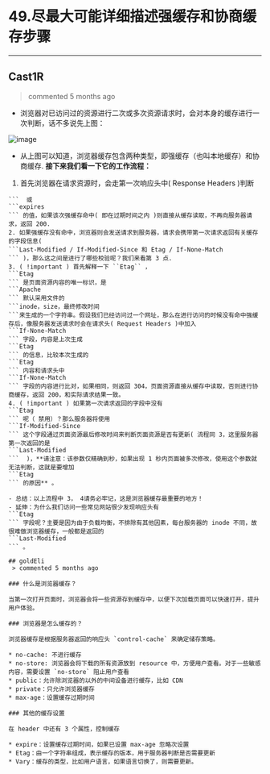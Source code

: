 
 # 49.尽最大可能详细描述强缓存和协商缓存步骤 
  
 ***
## Cast1R 
 > commented 5 months ago 

- 浏览器对已访问过的资源进行二次或多次资源请求时，会对本身的缓存进行一次判断，话不多说先上图：

![image](https://user-images.githubusercontent.com/43943810/65830044-8bf1af80-e2de-11e9-852a-f93f6d15091b.png)

- 从上图可以知道，浏览器缓存包含两种类型，即强缓存（也叫本地缓存）和协商缓存.
**接下来我们看一下它的工作流程：**
1. 首先浏览器在请求资源时，会走第一次响应头中( Response Headers )判断 
``` cache-control
```  或 
```expires
``` 的值，如果该次强缓存命中( 即在过期时间之内 )则直接从缓存读取，不再向服务器请求，返回 200.
2. 如果强缓存没有命中，浏览器则会发送请求到服务器，请求会携带第一次请求返回有关缓存的字段信息( 
```Last-Modified / If-Modified-Since 和 Etag / If-None-Match
``` )，那么这之间是进行了哪些校验呢？我们来看第 3 点.
3. ( !important ) 首先解释一下 ``Etag`` ，
```Etag
``` 是页面资源内容的唯一标识，是 
```Apache
``` 默认采用文件的 
```inode，size，最终修改时间
```来生成的一个字符串。假设我们已经访问过一个网址，那么在进行访问的时候没有命中强缓存后，像服务器发送请求时会在请求头( Request Headers )中加入 
```If-None-Match
``` 字段，内容是上次生成 
```Etag
``` 的信息，比较本次生成的 
```Etag
``` 内容和请求头中 
```If-None-Match
``` 字段的内容进行比对，如果相同，则返回 304，页面资源直接从缓存中读取，否则进行协商缓存，返回 200，和实际请求结果一致。
4. ( !important ) 如果第一次请求返回的字段中没有 
```Etag
``` 呢（ 禁用）？那么服务器将使用 
```If-Modified-Since
``` 这个字段通过页面资源最后修改时间来判断页面资源是否有更新( 流程同 3，这里服务器第一次返回的是 
```Last-Modified
```  )，**请注意：该参数仅精确到秒，如果出现 1 秒内页面被多次修改，使用这个参数就无法判断，这就是要增加 
```Etag
``` 的原因** 。

- 总结：以上流程中 3， 4请务必牢记，这是浏览器缓存最重要的地方！
- 延伸：为什么我们访问一些常见网站很少发现响应头有 
```Etag
``` 字段呢？主要是因为由于负载均衡，不排除有其他因素，每台服务器的 inode 不同，故很难做浏览器缓存，一般都是返回的 
```Last-Modified
``` 。

## goldEli 
 > commented 5 months ago 

### 什么是浏览器缓存？

当第一次打开页面时，浏览器会将一些资源存到缓存中，以便下次加载页面可以快速打开，提升用户体验。

### 浏览器是怎么缓存的？

浏览器缓存是根据服务器返回的响应头 `control-cache` 来确定储存策略。

* no-cache: 不进行缓存
* no-store: 浏览器会将下载的所有资源放到 resource 中，方便用户查看。对于一些敏感内容，需要设置 `no-store` 阻止用户查看
* public：允许除浏览器的以外的中间设备进行缓存，比如 CDN
* private：只允许浏览器缓存
* max-age：设置缓存过期时间

### 其他的缓存设置

在 header 中还有 3 个属性，控制缓存

* expire：设置缓存过期时间，如果已设置 max-age 忽略次设置
* Etag：由一个字符串组成，表示缓存的版本，用于服务器判断是否需要更新
* Vary：缓存的类型，比如用户语言，如果语言切换了，则需要更新。